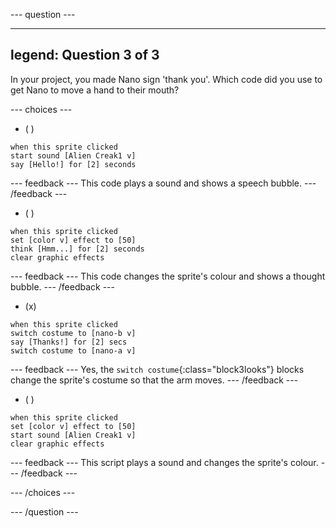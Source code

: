 
--- question ---

---
legend: Question 3 of 3
---

In your project, you made Nano sign 'thank you'. Which code did you use to get Nano to move a hand to their mouth?

--- choices ---

- ( ) 
```blocks3
when this sprite clicked
start sound [Alien Creak1 v]
say [Hello!] for [2] seconds 
```

  --- feedback ---
This code plays a sound and shows a speech bubble.
  --- /feedback ---

- ( ) 
```blocks3
when this sprite clicked
set [color v] effect to [50] 
think [Hmm...] for [2] seconds 
clear graphic effects 
```

  --- feedback ---
This code changes the sprite's colour and shows a thought bubble. 
  --- /feedback ---

- (x) 
```blocks3
when this sprite clicked
switch costume to [nano-b v] 
say [Thanks!] for [2] secs
switch costume to [nano-a v]
```

  --- feedback ---
Yes, the `switch costume`{:class="block3looks"} blocks change the sprite's costume so that the arm moves.
  --- /feedback ---

- ( ) 
```blocks3
when this sprite clicked
set [color v] effect to [50]
start sound [Alien Creak1 v] 
clear graphic effects 
```

  --- feedback ---
This script plays a sound and changes the sprite's colour. 
  --- /feedback ---

--- /choices ---

--- /question ---
